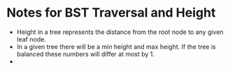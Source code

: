 # Notes for BST Traversal and Height

 - Height in a tree represents the distance from the root node to any given leaf node.
 - In a given tree there will be a min height and max height. If the tree is balanced these numbers will differ at most by 1.
 - 